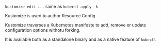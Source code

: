 `kustomize edit ...` same as `kubectl apply -k`

Kustomize is used to author Resource Config

Kustomize traverses a Kubernetes manifeste to add, remove or update configuration options withotu forking.

It is available both as a standalone binary and as a native feature of `kubectl`
